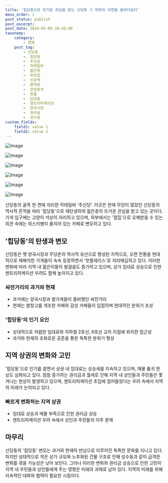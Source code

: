 ```yaml
---
title: '힙당동으로 뜨거운 관심을 받는 신당동 그 변화의 이면을 들여다보다'
menu_order: 1
post_status: publish
post_excerpt: 
post_date: 2024-02-09 20:46:00
taxonomy:
    category:
        - 경제
    post_tag:
        - 신당동
        -  힙당동
        -  주신당
        -  칵테일바
        -  젊은층
        -  무당집
        -  신당역
        -  황학동
        -  상권분석
        -  핫플
        -  임대료
        -  젠트리피케이션
        -  양곡시장
        -  권리금
        -  성수동
custom_fields:
    field1: value 1
    field2: value 2
---
```


![Image](https://imgnews.pstatic.net/image/032/2024/02/09/0003278273_001_20240209070101103.jpg?type=w647)

![Image](https://imgnews.pstatic.net/image/032/2024/02/09/0003278273_002_20240209070101156.jpg?type=w647)

![Image](https://imgnews.pstatic.net/image/032/2024/02/09/0003278273_003_20240209070101191.jpg?type=w647)

![Image](https://imgnews.pstatic.net/image/032/2024/02/09/0003278273_004_20240209070101243.jpg?type=w647)

![Image](https://imgnews.pstatic.net/image/032/2024/02/09/0003278273_005_20240209070101285.jpg?type=w647)

![Image](https://imgnews.pstatic.net/image/032/2024/02/09/0003278273_006_20240209070101328.jpg?type=w647)

신당동의 골목 한 켠에 자리한 칵테일바 '주신당'. 이곳은 한때 무당이 많았던 신당동의 역사적 흔적을 따라 '힙당동'으로 재탄생하여 젊은층의 뜨거운 관심을 받고 있는 곳이다. 가게 입구에는 고양이 석상이 자리하고 있으며, 외부에서는 '점집'으로 오해받을 수 있는 외관 속에는 위스키병이 줄지어 있는 카페로 변모하고 있다.
## '힙당동'의 탄생과 변모
신당동은 옛 양곡시장과 무당촌의 역사적 유산으로 형성된 지역으로, 오랜 전통을 현대적으로 재해석한 가게들이 속속 등장하면서 '핫플레이스'로 자리매김하고 있다. 이러한 변화에 따라 지역 내 젊은이들의 발걸음도 증가하고 있으며, 상가 임대료 상승으로 인한 젠트리피케이션 우려도 함께 높아지고 있다.
### 싸전거리의 과거와 현재
- 과거에는 양곡시장과 쌀가게들이 즐비했던 싸전거리
- 현재는 쌀창고를 개조한 카페와 감성 카페들이 입점하며 현대적인 분위기 조성
### '힙당동'의 인기 요인
- 상대적으로 저렴한 임대료와 지하철 2호선, 6호선 교차 지점에 위치한 접근성
- 과거와 현재의 조화로운 공존을 통한 독특한 분위기 형성
## 지역 상권의 변화와 고민
'힙당동'으로 인기를 끌면서 상권 내 임대료는 상승세를 지속하고 있으며, 매물 품귀 현상도 심화되고 있다. 점점 증가하는 권리금과 월세로 인해 지역 내 상인들과 주민들은 쫓겨나는 현상이 발생하고 있으며, 젠트리피케이션 초입에 접어들었다는 우려 속에서 지역의 미래가 논의되고 있다.
### 빠르게 변화하는 지역 상권
- 임대료 상승과 매물 부족으로 인한 권리금 상승
- 젠트리피케이션 우려 속에서 상인과 주민들의 이주 문제
## 마무리
신당동의 '힙당동' 변모는 과거와 현재의 만남으로 이루어진 독특한 문화를 지니고 있다. 하지만 상대적으로 작은 상가 규모와 노후화된 건물 구조로 인해 성수동과 같이 급격한 변화를 겪을 가능성은 낮아 보인다. 그러나 이러한 변화와 권리금 상승으로 인한 고민이 지역 내 주민들과 상인들에게 주는 영향은 미래의 과제로 남아 있다. 지역의 미래를 위해 지속적인 대화와 협력이 필요한 시점이다.
